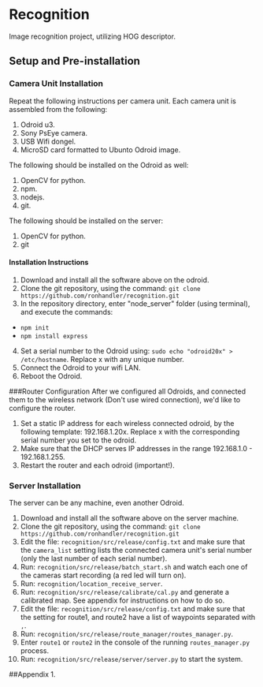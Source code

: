 # Recognition
Image recognition project, utilizing HOG descriptor.

## Setup and Pre-installation
### Camera Unit Installation
Repeat the following instructions per camera unit.
Each camera unit is assembled from the following:
1. Odroid u3.
2. Sony PsEye camera.
3. USB Wifi dongel.
4. MicroSD card formatted to Ubunto Odroid image.

The following should be installed on the Odroid as well:

1. OpenCV for python.
2. npm.
3. nodejs.
4. git.

The following should be installed on the server:

1. OpenCV for python.
2. git

#### Installation Instructions
1. Download and install all the software above on the odroid.
2. Clone the git repository, using the command: `git clone https://github.com/ronhandler/recognition.git`
3. In the repository directory, enter "node_server" folder (using terminal), and execute the commands:
  * `npm init`
  * `npm install express`
4. Set a serial number to the Odroid using: `sudo echo "odroid20x" > /etc/hostname`. Replace x with any unique number.
5. Connect the Odroid to your wifi LAN.
6. Reboot the Odroid.

###Router Configuration
After we configured all Odroids, and connected them to the wireless network (Don't use wired connection), we'd like to configure the router.

1. Set a static IP address for each wireless connected odroid, by the following template: 192.168.1.20x. Replace x with the corresponding serial number you set to the odroid.
2. Make sure that the DHCP serves IP addresses in the range 192.168.1.0 - 192.168.1.255.
3. Restart the router and each odroid (important!).

### Server Installation
The server can be any machine, even another Odroid.

1. Download and install all the software above on the server machine.
2. Clone the git repository, using the command: `git clone https://github.com/ronhandler/recognition.git`
3. Edit the file: `recognition/src/release/config.txt` and make sure that the `camera_list` setting lists the connected camera unit's serial number (only the last number of each serial number).
4. Run: `recognition/src/release/batch_start.sh` and watch each one of the cameras start recording (a red led will turn on).
5. Run: `recognition/location_receive_server`.
6. Run: `recognition/src/release/calibrate/cal.py` and generate a calibrated map. See appendix for instructions on how to do so.
7. Edit the file: `recognition/src/release/config.txt` and make sure that the setting for route1, and route2 have a list of waypoints separated with `,`.
8. Run: `recognition/src/release/route_manager/routes_manager.py`.
9. Enter `route1` or `route2` in the console of the running `routes_manager.py` process.
10. Run: `recognition/src/release/server/server.py` to start the system.

##Appendix
1. 


